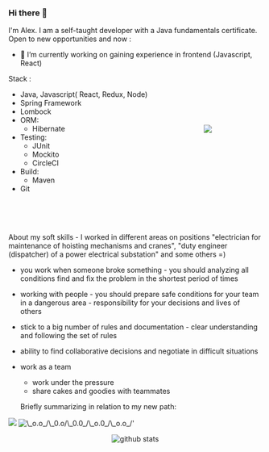 ### Hi there 👋

<!--
**naglec13/naglec13** is a ✨ _special_ ✨ repository because its `README.md` (this file) appears on your GitHub profile.

Here are some ideas to get you started:

- 🔭 I’m currently working on experiencing in Java EE, frontend
- 🌱 I’m currently learning Spring Framework and building projects via Agile approach, React, Redux
- 👯 I’m looking to collaborate on ...
- 🤔 I’m looking for help with ...
- 💬 Ask me about ...
- 📫 How to reach me: ...
- 😄 Pronouns: ...
- ⚡ Fun fact: ...
-->

 I'm Alex. I am a self-taught developer with a Java fundamentals certificate. Open to new opportunities and now :
 
- 🔭 I’m currently working on gaining experience in frontend (Javascript, React) 

<p>
<img src='https://media.giphy.com/media/vzO0Vc8b2VBLi/source.gif' align='right'
     vspace='100' hspace='100'>

Stack : 
 - Java, Javascript( React, Redux, Node) 
 - Spring Framework
 - Lombock
- ORM:
   - Hibernate
- Testing:
   - JUnit 
   - Mockito
   - CircleCI
- Build: 
   - Maven
 - Git
</p>


<br>
<br>
<br>


About my soft skills - I worked in different areas on positions "electrician for maintenance of hoisting mechanisms and cranes", "duty engineer (dispatcher) of a power electrical substation" and some others =)
  - you work when someone broke something - you should analyzing all conditions find and fix the problem in the shortest period of times
  - working with people - you should prepare safe conditions for your team in a dangerous area - responsibility for your decisions and lives of others
- stick to a big number of rules and documentation - clear understanding and following the set of rules
- ability to find collaborative decisions and negotiate in difficult situations
- work as a team
  - work under the pressure
  - share cakes and goodies with teammates

  Briefly summarizing in relation to my new path:
 
<img src='https://media.giphy.com/media/BuReg1EyvWaac/giphy.gif'>
<img src='https://visitor-badge.glitch.me/badge?page_id=naglec13.naglec13'
alt= \_o.o_/\_0.o/\_0.0_/\_o.0_/\_o.o_/'>


<p align = 'center'>
  <img src="https://github-readme-stats.vercel.app/api/?username=naglec13&show_icons=true&title_color=fffffff&icon_color=000000&text_color=000000" alt="github stats"/></br>
</p>
